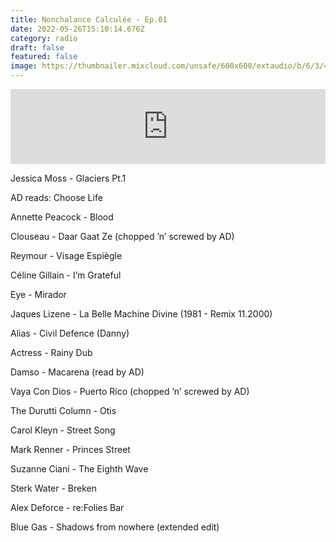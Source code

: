 ```yaml
---
title: Nonchalance Calculée - Ep.01
date: 2022-05-26T15:10:14.676Z
category: radio
draft: false
featured: false
image: https://thumbnailer.mixcloud.com/unsafe/600x600/extaudio/b/6/3/4/bab0-ee41-4089-b831-a48a07450e51
---
```

<iframe width="100%" height="120" src="https://www.mixcloud.com/widget/iframe/?hide_cover=1&feed=%2FKioskRadio%2Fnonchalance-calcul%C3%A9e-with-alex-deforce-kiosk-radio-27012021%2F" frameborder="0" ></iframe>

Jessica Moss - Glaciers Pt.1

AD reads: Choose Life

Annette Peacock - Blood

Clouseau - Daar Gaat Ze (chopped ’n’ screwed by AD)

Reymour - Visage Espiègle

Céline Gillain - I’m Grateful

Eye - Mirador

Jaques Lizene - La Belle Machine Divine (1981 - Remix 11.2000)

Alias - Civil Defence (Danny)

Actress - Rainy Dub

Damso - Macarena (read by AD)

Vaya Con Dios - Puerto Rico (chopped ’n’ screwed by AD)

The Durutti Column - Otis

Carol Kleyn - Street Song

Mark Renner - Princes Street

Suzanne Ciani - The Eighth Wave

Sterk Water - Breken

Alex Deforce - re:Folies Bar

Blue Gas - Shadows from nowhere (extended edit)